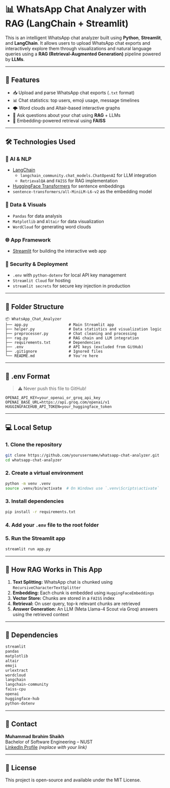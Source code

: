 # 📊 WhatsApp Chat Analyzer with RAG (LangChain + Streamlit)

This is an intelligent WhatsApp chat analyzer built using **Python**, **Streamlit**, and **LangChain**. It allows users to upload WhatsApp chat exports and interactively explore them through visualizations and natural language queries using a **RAG (Retrieval-Augmented Generation)** pipeline powered by **LLMs**.

---

## 🚀 Features

- 📥 Upload and parse WhatsApp chat exports (`.txt` format)
- 📊 Chat statistics: top users, emoji usage, message timelines
- 🌩 Word clouds and Altair-based interactive graphs
- 🤖 Ask questions about your chat using **RAG** + LLMs
- 🧠 Embedding-powered retrieval using **FAISS**

---

## 🛠️ Technologies Used

### 🧠 AI & NLP
- [LangChain](https://www.langchain.com/)
  - `langchain_community.chat_models.ChatOpenAI` for LLM integration
  - `RetrievalQA` and `FAISS` for RAG implementation
- [HuggingFace Transformers](https://huggingface.co/) for sentence embeddings
- `sentence-transformers/all-MiniLM-L6-v2` as the embedding model

### 🧮 Data & Visuals
- `Pandas` for data analysis
- `Matplotlib` and `Altair` for data visualization
- `WordCloud` for generating word clouds

### 🌐 App Framework
- [Streamlit](https://streamlit.io/) for building the interactive web app

### 🔐 Security & Deployment
- `.env` with `python-dotenv` for local API key management
- `Streamlit Cloud` for hosting
- `streamlit secrets` for secure key injection in production

---

## 📂 Folder Structure

```
📦 WhatsApp_Chat_Analyzer
├── app.py                  # Main Streamlit app
├── helper.py               # Data statistics and visualization logic
├── preprocesser.py         # Chat cleaning and processing
├── rag.py                  # RAG chain and LLM integration
├── requirements.txt        # Dependencies
├── .env                    # API keys (excluded from GitHub)
├── .gitignore              # Ignored files
└── README.md               # You're here
```

---

## 🔑 .env Format

> ⚠️ Never push this file to GitHub!

```
OPENAI_API_KEY=your_openai_or_groq_api_key
OPENAI_BASE_URL=https://api.groq.com/openai/v1
HUGGINGFACEHUB_API_TOKEN=your_huggingface_token
```

---

## 💻 Local Setup

### 1. Clone the repository
```bash
git clone https://github.com/yourusername/whatsapp-chat-analyzer.git
cd whatsapp-chat-analyzer
```

### 2. Create a virtual environment
```bash
python -m venv .venv
source .venv/bin/activate  # On Windows use `.venv\Scripts\activate`
```

### 3. Install dependencies
```bash
pip install -r requirements.txt
```

### 4. Add your `.env` file to the root folder

### 5. Run the Streamlit app
```bash
streamlit run app.py
```

---

## 🧠 How RAG Works in This App

1. **Text Splitting:** WhatsApp chat is chunked using `RecursiveCharacterTextSplitter`
2. **Embedding:** Each chunk is embedded using `HuggingFaceEmbeddings`
3. **Vector Store:** Chunks are stored in a `FAISS` index
4. **Retrieval:** On user query, top-k relevant chunks are retrieved
5. **Answer Generation:** An LLM (Meta Llama-4 Scout via Groq) answers using the retrieved context

---

## 📎 Dependencies

```txt
streamlit
pandas
matplotlib
altair
emoji
urlextract
wordcloud
langchain
langchain-community
faiss-cpu
openai
huggingface-hub
python-dotenv
```

---

## 📧 Contact

**Muhammad Ibrahim Shaikh**  
Bachelor of Software Engineering – NUST  
[LinkedIn Profile](https://www.linkedin.com/in/ibrahimshaikhh/) *(replace with your link)*

---

## 📜 License

This project is open-source and available under the MIT License.
